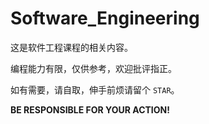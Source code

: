 # Software_Engineering

这是软件工程课程的相关内容。

编程能力有限，仅供参考，欢迎批评指正。

如有需要，请自取，伸手前烦请留个 `STAR`。

**BE RESPONSIBLE FOR YOUR ACTION!**
